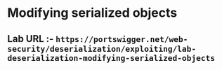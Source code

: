 # Modifying serialized objects

## Lab URL :- `https://portswigger.net/web-security/deserialization/exploiting/lab-deserialization-modifying-serialized-objects`

